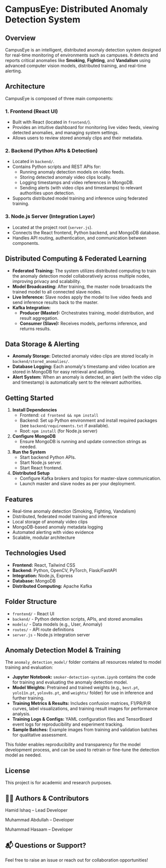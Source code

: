 # CampusEye: Distributed Anomaly Detection System

## Overview
CampusEye is an intelligent, distributed anomaly detection system designed for real-time monitoring of environments such as campuses. It detects and reports critical anomalies like **Smoking**, **Fighting**, and **Vandalism** using advanced computer vision models, distributed training, and real-time alerting.

## Architecture
CampusEye is composed of three main components:

### 1. Frontend (React UI)
- Built with React (located in `frontend/`).
- Provides an intuitive dashboard for monitoring live video feeds, viewing detected anomalies, and managing system settings.
- Allows users to review stored anomaly clips and their metadata.

### 2. Backend (Python APIs & Detection)
- Located in `backend/`.
- Contains Python scripts and REST APIs for:
  - Running anomaly detection models on video feeds.
  - Storing detected anomaly video clips locally.
  - Logging timestamps and video references in MongoDB.
  - Sending alerts (with video clips and timestamps) to relevant authorities upon detection.
- Supports distributed model training and inference using federated training.

### 3. Node.js Server (Integration Layer)
- Located at the project root (`server.js`).
- Connects the React frontend, Python backend, and MongoDB database.
- Handles API routing, authentication, and communication between components.

## Distributed Computing & Federated Learning
- **Federated Training:** The system utilizes distributed computing to train the anomaly detection model collaboratively across multiple nodes, improving privacy and scalability.
- **Model Broadcasting:** After training, the master node broadcasts the trained model to all connected slave nodes.
- **Live Inference:** Slave nodes apply the model to live video feeds and send inference results back to the master.
- **Kafka Integration:**
  - **Producer (Master):** Orchestrates training, model distribution, and result aggregation.
  - **Consumer (Slave):** Receives models, performs inference, and returns results.

## Data Storage & Alerting
- **Anomaly Storage:** Detected anomaly video clips are stored locally in `backend/stored_anomalies/`.
- **Database Logging:** Each anomaly's timestamp and video location are stored in MongoDB for easy retrieval and auditing.
- **Alert System:** When an anomaly is detected, an alert (with the video clip and timestamp) is automatically sent to the relevant authorities.

## Getting Started
1. **Install Dependencies**
   - Frontend: `cd frontend && npm install`
   - Backend: Set up Python environment and install required packages (see `backend/requirements.txt` if available).
   - Root: `npm install` (for Node.js server)
2. **Configure MongoDB**
   - Ensure MongoDB is running and update connection strings as needed.
3. **Run the System**
   - Start backend Python APIs.
   - Start Node.js server.
   - Start React frontend.
4. **Distributed Setup**
   - Configure Kafka brokers and topics for master-slave communication.
   - Launch master and slave nodes as per your deployment.

## Features
- Real-time anomaly detection (Smoking, Fighting, Vandalism)
- Distributed, federated model training and inference
- Local storage of anomaly video clips
- MongoDB-based anomaly metadata logging
- Automated alerting with video evidence
- Scalable, modular architecture

## Technologies Used
- **Frontend:** React, Tailwind CSS
- **Backend:** Python, OpenCV, PyTorch, Flask/FastAPI
- **Integration:** Node.js, Express
- **Database:** MongoDB
- **Distributed Computing:** Apache Kafka

## Folder Structure
- `frontend/` - React UI
- `backend/` - Python detection scripts, APIs, and stored anomalies
- `models/` - Data models (e.g., User, Anomaly)
- `routes/` - API route definitions
- `server.js` - Node.js integration server

## Anomaly Detection Model & Training
The `anomaly_detection_model/` folder contains all resources related to model training and evaluation:
- **Jupyter Notebook:** `smoker-detection-system.ipynb` contains the code for training and evaluating the anomaly detection model.
- **Model Weights:** Pretrained and trained weights (e.g., `best.pt`, `yolo11n.pt`, `yolov8s.pt`, and `weights/` folder) for use in inference and further training.
- **Training Metrics & Results:** Includes confusion matrices, F1/PR/P/R curves, label visualizations, and training result images for performance analysis.
- **Training Logs & Configs:** YAML configuration files and TensorBoard event logs for reproducibility and experiment tracking.
- **Sample Batches:** Example images from training and validation batches for qualitative assessment.

This folder enables reproducibility and transparency for the model development process, and can be used to retrain or fine-tune the detection model as needed.

## License
This project is for academic and research purposes.

## 🧑‍💻 Authors & Contributors
Hamid Ishaq – Lead Developer

Muhammad Abdullah – Developer

Muhammad Hasaam – Developer

## 📬 Questions or Support?
Feel free to raise an issue or reach out for collaboration opportunities!

